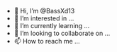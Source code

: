 - 👋 Hi, I’m @BassXd13
- 👀 I’m interested in ...
- 👑 I’m currently learning ...
- 💞️ I’m looking to collaborate on ...
- 📫 How to reach me ...

<!---
BassXd13/BassXd13 is a ⛔ special 💓 repository because its `README.md` (this file) appears on your GitHub profile.
You can click the Preview link to take a look at your changes.
--->
